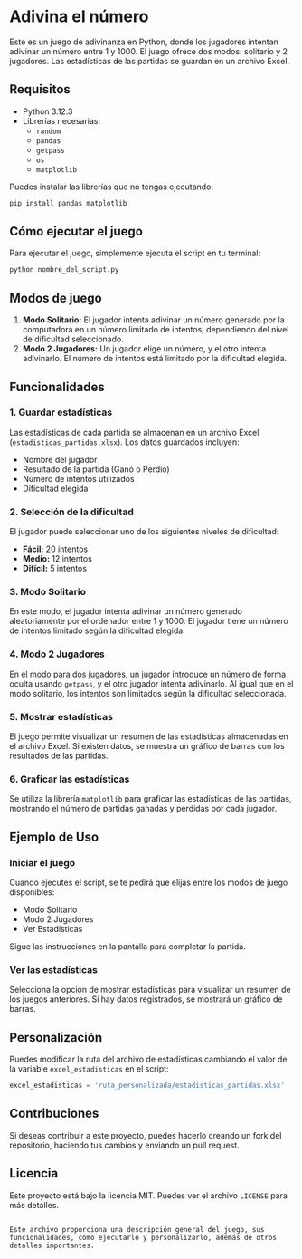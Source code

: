 # Adivina el número

Este es un juego de adivinanza en Python, donde los jugadores intentan adivinar un número entre 1 y 1000. El juego ofrece dos modos: solitario y 2 jugadores. Las estadísticas de las partidas se guardan en un archivo Excel.

## Requisitos

- Python 3.12.3
- Librerías necesarias:
  - `random`
  - `pandas`
  - `getpass`
  - `os`
  - `matplotlib`

Puedes instalar las librerías que no tengas ejecutando:
```bash
pip install pandas matplotlib
```

## Cómo ejecutar el juego

Para ejecutar el juego, simplemente ejecuta el script en tu terminal:
```bash
python nombre_del_script.py
```

## Modos de juego

1. **Modo Solitario:** El jugador intenta adivinar un número generado por la computadora en un número limitado de intentos, dependiendo del nivel de dificultad seleccionado.
2. **Modo 2 Jugadores:** Un jugador elige un número, y el otro intenta adivinarlo. El número de intentos está limitado por la dificultad elegida.

## Funcionalidades

### 1. Guardar estadísticas

Las estadísticas de cada partida se almacenan en un archivo Excel (`estadisticas_partidas.xlsx`). Los datos guardados incluyen:

- Nombre del jugador
- Resultado de la partida (Ganó o Perdió)
- Número de intentos utilizados
- Dificultad elegida

### 2. Selección de la dificultad

El jugador puede seleccionar uno de los siguientes niveles de dificultad:

- **Fácil:** 20 intentos
- **Medio:** 12 intentos
- **Difícil:** 5 intentos

### 3. Modo Solitario

En este modo, el jugador intenta adivinar un número generado aleatoriamente por el ordenador entre 1 y 1000. El jugador tiene un número de intentos limitado según la dificultad elegida.

### 4. Modo 2 Jugadores

En el modo para dos jugadores, un jugador introduce un número de forma oculta usando `getpass`, y el otro jugador intenta adivinarlo. Al igual que en el modo solitario, los intentos son limitados según la dificultad seleccionada.

### 5. Mostrar estadísticas

El juego permite visualizar un resumen de las estadísticas almacenadas en el archivo Excel. Si existen datos, se muestra un gráfico de barras con los resultados de las partidas.

### 6. Graficar las estadísticas

Se utiliza la librería `matplotlib` para graficar las estadísticas de las partidas, mostrando el número de partidas ganadas y perdidas por cada jugador.

## Ejemplo de Uso

### Iniciar el juego

Cuando ejecutes el script, se te pedirá que elijas entre los modos de juego disponibles:
- Modo Solitario
- Modo 2 Jugadores
- Ver Estadísticas

Sigue las instrucciones en la pantalla para completar la partida.

### Ver las estadísticas

Selecciona la opción de mostrar estadísticas para visualizar un resumen de los juegos anteriores. Si hay datos registrados, se mostrará un gráfico de barras.

## Personalización

Puedes modificar la ruta del archivo de estadísticas cambiando el valor de la variable `excel_estadisticas` en el script:
```python
excel_estadisticas = 'ruta_personalizada/estadisticas_partidas.xlsx'
```

## Contribuciones

Si deseas contribuir a este proyecto, puedes hacerlo creando un fork del repositorio, haciendo tus cambios y enviando un pull request.

## Licencia

Este proyecto está bajo la licencia MIT. Puedes ver el archivo `LICENSE` para más detalles.
```

Este archivo proporciona una descripción general del juego, sus funcionalidades, cómo ejecutarlo y personalizarlo, además de otros detalles importantes.
